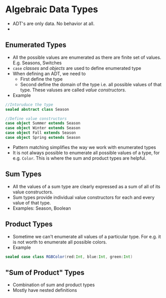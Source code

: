# Algebraic Data Types
- ADT's are only data. No behavior at all.
- 

## Enumerated Types

- All the possible values are enumerated as there are finite set of values. E.g. Seasons, Switches
- `case` *classes* and *objects* are used to define enumerated type
- When defining an ADT, we need to
  - First define the type
  - Second define the domain of the type i.e. all possible values of that type. These valuses are called *value constructors*.
- Example

```scala
//Intoruduce the type
sealed abstract class Season

//Define value constructors
case object Summer extends Season
case object Winter extends Season
case object Fall extends Season
case object Spring extends Season
```
- Pattern matching simplifies the way we work with enumerated types
- It is not always possible to enumerate all possible values of a type, for e.g. `Color`. This is where the sum and product types are helpful.

## Sum Types

- All the values of a sum type are clearly expressed as a sum of all of its value constructors.
- Sum types provide individual value constructors for each and every value of that type.
-  Examples: Season, Boolean

## Product Types

- Sometime we can't enumerate all values of a particular type. For e.g. it is not worth to enumerate all possible colors.
- Example

```scala
sealed case class RGBColor(red:Int, blue:Int, green:Int)
```

## "Sum of Product" Types

- Combination of sum and product types
- Mostly have nested definitions